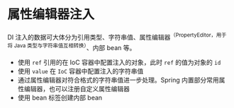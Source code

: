 # 属性编辑器注入

DI 注入的数据可大体分为引用类型、字符串值、属性编辑器<sup>（PropertyEditor，用于将 Java 类型与字符串值互相转换）</sup>、内部 bean 等。

* 使用 `ref` 引用的在 IoC 容器中配置注入的对象，此时 `ref` 的值为对象的 `id`
* 使用 `value` 在 `IoC` 容器中配置注入的字符串值
* 通过属性编辑器对符合格式的字符串值进一步处理。Spring 内置部分常用属性编辑器，也可以注册自定义属性编辑器
* 使用 bean 标签创建内部 bean

‍
